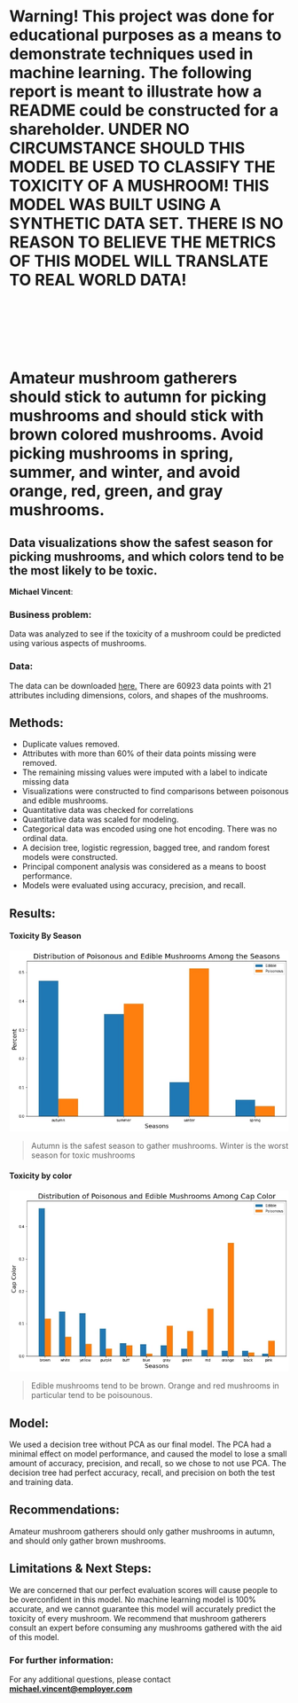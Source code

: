 # Warning! This project was done for educational purposes as a means to demonstrate techniques used in machine learning. The following report is meant to illustrate how a README could be constructed for a shareholder. UNDER NO CIRCUMSTANCE SHOULD THIS MODEL BE USED TO CLASSIFY THE TOXICITY OF A MUSHROOM! THIS MODEL WAS BUILT USING A SYNTHETIC DATA SET. THERE IS NO REASON TO BELIEVE THE METRICS OF THIS MODEL WILL TRANSLATE TO REAL WORLD DATA!

<br /><br /><br /><br /><br />

# Amateur mushroom gatherers should stick to autumn for picking mushrooms and should stick with brown colored mushrooms. Avoid picking mushrooms in spring, summer, and winter, and avoid orange, red, green, and gray mushrooms.
## Data visualizations show the safest season for picking mushrooms, and which colors tend to be the most likely to be toxic.

**Michael Vincent**: 

### Business problem:

Data was analyzed to see if the toxicity of a mushroom could be predicted using various aspects of mushrooms.


### Data:
The data can be downloaded [here.](https://archive.ics.uci.edu/ml/datasets/Secondary+Mushroom+Dataset)
There are 60923 data points with 21 attributes  including dimensions, colors, and shapes of the mushrooms.

## Methods:
- Duplicate values removed.
- Attributes with more than 60% of their data points missing were removed.
- The remaining missing values were imputed with a label to indicate missing data
- Visualizations were constructed to find comparisons between poisonous and edible mushrooms.
- Quantitative data was checked for correlations
- Quantitative data was scaled for modeling.
- Categorical data was encoded using one hot encoding. There was no ordinal data.
- A decision tree, logistic regression, bagged tree, and random forest models were constructed.
- Principal component analysis was considered as a means to boost performance.
- Models were evaluated using accuracy, precision, and recall.

## Results:

#### Toxicity By Season
![](toxicity_by_season.jpg)

> Autumn is the safest season to gather mushrooms. Winter is the worst season for toxic mushrooms

#### Toxicity by color
![](toxicity_by_color.jpg)

> Edible mushrooms tend to be brown. Orange and red mushrooms in particular tend to be poisounous.

## Model:

We used a decision tree without PCA as our final model. The PCA had a minimal effect on model performance, and caused the model to lose a small amount of accuracy, precision, and recall, so we chose to not use PCA. The decision tree had perfect accuracy, recall, and precision on both the test and training data.

## Recommendations:

Amateur mushroom gatherers should only gather mushrooms in autumn, and should only gather brown mushrooms. 

## Limitations & Next Steps:

We are concerned that our perfect evaluation scores will cause people to be overconfident in this model. No machine learning model is 100% accurate, and we cannot guarantee this model will accurately predict the toxicity of every mushroom. We recommend that mushroom gatherers consult an expert before consuming any mushrooms gathered with the aid of this model.

### For further information:


For any additional questions, please contact **michael.vincent@employer.com**

